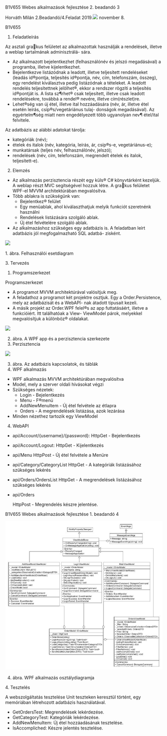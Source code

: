 B1V655 Webes alkalmazások fejlesztése 2. beadandó 3

Horváth Milán 2.Beadandó/4.Feladat 2019.![](Aspose.Words.0545a7c3-831a-48fa-b3a1-94447bad0cf6.001.png) november 8.

B1V655

1. Feladatleírás

Az asztali grakus felületet az alkalmazottak használják a rendelések, illetve a weblap tartalmának adminisztrálá- sára.

- Az alkalmazott bejelentkezhet (felhasználónév és jelszó megadásával) a programba, illetve kijelentkezhet.
- Bejelentkezve listázódnak a leadott, illetve teljesített rendeléseket (leadás id®pontja, teljesítés id®pontja, név, cím, telefonszám, összeg), egy rendelést kiválasztva pedig listázódnak a tételeket. A leadott rendelés teljesítettnek jelölhet®, ekkor a rendszer rögzíti a teljesítés id®pontját is. A lista sz¶rhet® csak teljesített, illetve csak leadott rendelésekre, továbbá a rendel® nevére, illetve cím(részlet)re.
- Lehet®ség van új étel, illetve ital hozzáadására (név, ár, illetve étel esetén leírás, csíp®s/vegetáriánus tulaj- donságok megadásával). Az egyértelm¶ség miatt nem engedélyezett több ugyanolyan nev¶ étel/ital felvitele.

Az adatbázis az alábbi adatokat tárolja:

- kategóriák (név);
- ételek és italok (név, kategória, leírás, ár, csíp®s-e, vegetáriánus-e);
- munkatársak (teljes név, felhasználónév, jelszó);
- rendelések (név, cím, telefonszám, megrendelt ételek és italok, teljesített-e).
2. Elemzés
- Az alkalmazás perzisztencia részét egy küls® C# könyvtárként kezeljük. A weblap részt MVC segítségével hozzuk létre. A grakus felületet WPF-el MVVM architektúrában megvalósítva.
- Több ablakra is szükségünk van:
  - Bejelentkez® felület
  - Egy menüablak, ahol kiválaszthatjuk melyik funkciót szeretnénk használni
  - Rendelések listázására szolgáló ablak.
  - Új étel felvételére szolgáló ablak.
- Az alkalmazáshoz szükséges egy adatbázis is. A feladatban leírt adatbázis jól megfogalmazható SQL adatbá- zisként.

![](Aspose.Words.0545a7c3-831a-48fa-b3a1-94447bad0cf6.002.png)

1\. ábra. Felhasználói esetdiagram

3\. Tervezés

1. Programszerkezet

Programszerkezet

- A programot MVVM architektúrával valósítjuk meg.
- A feladathoz a programot két projektre osztjuk. Egy a Order.Persistence, mely az adatbázisát és a WebAPI- nak átadott típusait kezeli.
- A másik projekt az Order.WPF felel®s az app futtatásáért, illetve a funkcióiért. Itt találhatóak a View- ViewModel párok, melyekkel megvalósítjuk a különböz® oldalakat.

![](Aspose.Words.0545a7c3-831a-48fa-b3a1-94447bad0cf6.003.png)

2. ábra. A WPF app és a perzisztencia szerkezete
2. Perzisztencia

![](Aspose.Words.0545a7c3-831a-48fa-b3a1-94447bad0cf6.004.png)

3. ábra. Az adatbázis kapcsolatok, és táblák
3. WPF alkalmazás
- WPF alkalmazás MVVM architektúrában megvalósítva
- Model, mely a szerver oldali hívásokat végzi
- Szükséges nézetek:
  - Login - Bejelentkezés
  - Menu - F®menü
  - AddNewMenuItem - Új étel felvétele az étlapra
  - Orders - A megrendelések listázása, azok lezárása
- Minden nézethez tartozik egy ViewModel
4. WebAPI
- api/Account/{username}/{password}: HttpGet - Bejelentkezés
- api/Account/Logout: HttpGet - Kijelentkezés
- api/Menu HttpPost - Új étel felvétele a Menüre
- api/Category/CategoryList HttpGet - A kategóriák listázásához szükséges lekérés
- api/Orders/OrdersList HttpGet - A megrendelések listázásához szükséges lekérés
- api/Orders

  HttpPost - Megrendelés készre jelentése.

B1V655 Webes alkalmazások fejlesztése 1. beadandó 4

![](Aspose.Words.0545a7c3-831a-48fa-b3a1-94447bad0cf6.005.jpeg)

4. ábra. WPF alkalmazás osztálydiagramja

4\. Tesztelés

A webszolgáltatás tesztelése Unit teszteken keresztül történt, egy memóriában létrehozott adatbázis használatával.

- GetOrdersTest: Megrendelések lekérdezése.
- GetCategoryTest: Kategóriák lekérdezése.
- AddNewMenuItem: Új étel hozzáadásának tesztelése.
- IsAccompliched: Készre jelentés tesztelése.

